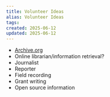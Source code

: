 ```yaml
---
title: Volunteer Ideas
alias: Volunteer Ideas
tags:
created: 2025-06-12
updated: 2025-06-12
---
```


- [Archive.org](https://archive.org/about/volunteer-positions)
- Online librarian/information retrieval?
- Journalist
- Reporter
- Field recording
- Grant writing
- Open source information